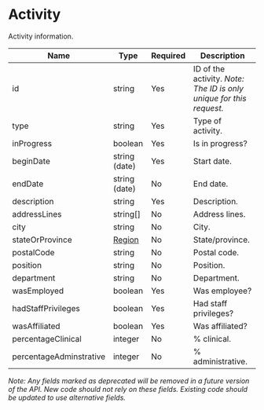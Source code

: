 # Activity

Activity information.

| Name | Type | Required | Description |
| - | - | - | - |
| id | string | Yes | ID of the activity. *Note: The ID is only unique for this request.* |
| type | string | Yes | Type of activity. |
| inProgress | boolean | Yes | Is in progress? |
| beginDate | string (date) | Yes | Start date. |
| endDate | string (date) | No | End date. |
| description | string | Yes | Description. |
| addressLines | string[] | No | Address lines. |
| city | string | No | City. |
| stateOrProvince | [Region](region.md) | No | State/province. |
| postalCode | string | No | Postal code. |
| position | string | No | Position. |
| department | string | No | Department. |
| wasEmployed | boolean | Yes | Was employee? |
| hadStaffPrivileges | boolean | Yes | Had staff privileges? |
| wasAffiliated | boolean | Yes | Was affiliated? |
| percentageClinical | integer | No | % clinical. |
| percentageAdminstrative | integer | No | % administrative. |

*Note: Any fields marked as deprecated will be removed in a future version of the API. New code should not rely on these fields. Existing code should be updated to use alternative fields.*
